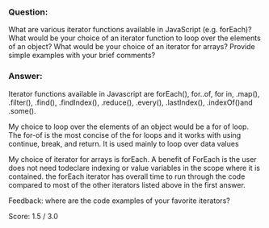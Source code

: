 ### Question:

What are various iterator functions available in JavaScript (e.g. forEach)?  What would be your choice of an iterator function to loop over the elements of an object?  What would be your choice of an iterator for arrays? Provide simple examples with your brief comments?

### Answer:
Iterator functions available in Javascript are forEach(), for..of, for in, .map(), .filter(), .find(), 
.findIndex(), .reduce(), .every(), .lastIndex(), .indexOf()and .some(). 

My choice to loop over the elements of an object would be a for of loop. The for-of is the most concise of the for loops
and it works with using continue, break, and return. It is used mainly to loop over data values

My choice of iterator for arrays is forEach. A benefit of ForEach is the user does not need todeclare indexing or value variables
in the scope where it is contained. the forEach iterator has overall time to run through the code compared to most of the other
iterators listed above in the first answer. 


Feedback: where are the code examples of your favorite iterators?

Score: 1.5 / 3.0